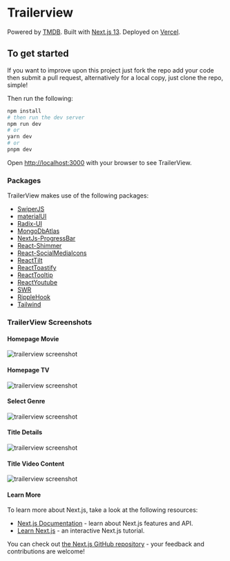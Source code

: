 # Trailerview


Powered by [TMDB](https://www.themoviedb.org/?language=en-US). Built with [Next.js 13](https://nextjs.org/). Deployed on [Vercel](https://vercel.com/new?utm_medium=default-template&filter=next.js&utm_source=create-next-app&utm_campaign=create-next-app-readme).
## To get started

If you want to improve upon this project just fork the repo add your code then submit a pull request, alternatively for a local copy, just clone the repo, simple! 

Then run the following:

```bash
npm install
# then run the dev server
npm run dev
# or
yarn dev
# or
pnpm dev
```

Open [http://localhost:3000](http://localhost:3000) with your browser to see TrailerView.

### Packages


TrailerView makes use of the following packages:

- [SwiperJS](https://swiperjs.com/)
- [materialUI](https://mui.com/material-ui/)
- [Radix-UI](https://www.radix-ui.com/)
- [MongoDbAtlas](https://www.mongodb.com/atlas/database)
- [NextJs-ProgressBar](https://www.npmjs.com/package/nextjs-progressbar)
- [React-Shimmer](https://www.npmjs.com/package/react-shimmer)
- [React-SocialMediaIcons](https://www.npmjs.com/package/react-social-icons)
- [ReactTilt](https://www.npmjs.com/package/react-tilt)
- [ReactToastify](https://www.npmjs.com/package/react-toastify)
- [ReactTooltip](https://www.npmjs.com/package/react-tooltip)
- [ReactYoutube](https://www.npmjs.com/package/react-youtube)
- [SWR](https://www.npmjs.com/package/swr)
- [RippleHook](https://www.npmjs.com/package/use-ripple-hook)
- [Tailwind](https://tailwindcss.com/)


### TrailerView Screenshots

#### Homepage Movie
<img src="./public/assets/TrailerViewHome.jpg" alt="trailerview screenshot">

#### Homepage TV
<img src="./public/assets/TrailerViewTV.jpg" alt="trailerview screenshot">

#### Select Genre
<img src="./public/assets/TrailerViewGenre.jpg" alt="trailerview screenshot">

#### Title Details
<img src="./public/assets/TrailerViewDetail.jpg" alt="trailerview screenshot">

#### Title Video Content
<img src="./public/assets/TrailerViewTrailer.jpg" alt="trailerview screenshot">



#### Learn More

To learn more about Next.js, take a look at the following resources:

- [Next.js Documentation](https://nextjs.org/docs) - learn about Next.js features and API.
- [Learn Next.js](https://nextjs.org/learn) - an interactive Next.js tutorial.

You can check out [the Next.js GitHub repository](https://github.com/vercel/next.js/) - your feedback and contributions are welcome!

